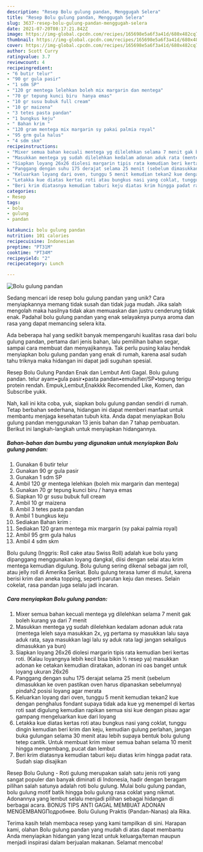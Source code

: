 ```yaml
---
description: "Resep Bolu gulung pandan, Menggugah Selera"
title: "Resep Bolu gulung pandan, Menggugah Selera"
slug: 3637-resep-bolu-gulung-pandan-menggugah-selera
date: 2021-07-20T08:17:21.842Z
image: https://img-global.cpcdn.com/recipes/165698e5a6f3a41d/680x482cq70/bolu-gulung-pandan-foto-resep-utama.jpg
thumbnail: https://img-global.cpcdn.com/recipes/165698e5a6f3a41d/680x482cq70/bolu-gulung-pandan-foto-resep-utama.jpg
cover: https://img-global.cpcdn.com/recipes/165698e5a6f3a41d/680x482cq70/bolu-gulung-pandan-foto-resep-utama.jpg
author: Scott Curry
ratingvalue: 3.7
reviewcount: 4
recipeingredient:
- "6 butir telur"
- "90 gr gula pasir"
- "1 sdm SP"
- "120 gr mentega lelehkan boleh mix margarin dan mentega"
- "70 gr tepung kunci biru  hanya emas"
- "10 gr susu bubuk full cream"
- "10 gr maizena"
- "3 tetes pasta pandan"
- "1 bungkus keju"
- " Bahan krim "
- "120 gram mentega mix margarin sy pakai palmia royal"
- "95 grm gula halus"
- "4 sdm skm"
recipeinstructions:
- "Mixer semua bahan kecuali mentega yg dilelehkan selama 7 menit gak boleh kurang ya dari 7 menit"
- "Masukkan mentega yg sudah dilelehkan kedalam adonan aduk rata (mentega leleh saya masukkan 2x, yg pertama sy masukkan lalu saya aduk rata, saya masukkan lagi lalu sy aduk rata lagi jangan sekaligus dimasukkan ya bun)"
- "Siapkan loyang 26x26 diolesi margarin tipis rata kemudian beri kertas roti. (Kalau loyangnya lebih kecil bisa bikin ½ resep ya) masukkan adonan ke cetakan kemudian diratakan, adonan ini oas banget untuk loyang ukuran 26x26"
- "Panggang dengan suhu 175 derajat selama 25 menit (sebelum dimasukkan ke oven pastikan oven harus dipanaskan sebelumnya) pindah2 posisi loyang agar merata"
- "Keluarkan loyang dari oven, tunggu 5 menit kemudian tekan2 kue dengan penghalus fondant supaya tidak ada kue yg menempel di kertas roti saat digulung kemudian rapikan semua sisi kue dengan pisau agar gampang mengeluarkan kue dari loyang"
- "Letakka kue diatas kertas roti atau bungkus nasi yang coklat, tunggu dingin kemudian beri krim dan keju, kemudian gulung perlahan, jangan buka gulungan selama 30 menit atau lebih supaya bentuk bolu gulung tetep cantik. Untuk membuat krim mixer semua bahan selama 10 menit hingga mengembang, pucat dan lembut"
- "Beri krim diatasnya kemudian taburi keju diatas krim hingga padat rata. Sudah siap disajikan"
categories:
- Resep
tags:
- bolu
- gulung
- pandan

katakunci: bolu gulung pandan 
nutrition: 101 calories
recipecuisine: Indonesian
preptime: "PT31M"
cooktime: "PT34M"
recipeyield: "2"
recipecategory: Lunch

---
```



![Bolu gulung pandan](https://img-global.cpcdn.com/recipes/165698e5a6f3a41d/680x482cq70/bolu-gulung-pandan-foto-resep-utama.jpg)

Sedang mencari ide resep bolu gulung pandan yang unik? Cara menyiapkannya memang tidak susah dan tidak juga mudah. Jika salah mengolah maka hasilnya tidak akan memuaskan dan justru cenderung tidak enak. Padahal bolu gulung pandan yang enak selayaknya punya aroma dan rasa yang dapat memancing selera kita.

Ada beberapa hal yang sedikit banyak mempengaruhi kualitas rasa dari bolu gulung pandan, pertama dari jenis bahan, lalu pemilihan bahan segar, sampai cara membuat dan menyajikannya. Tak perlu pusing kalau hendak menyiapkan bolu gulung pandan yang enak di rumah, karena asal sudah tahu triknya maka hidangan ini dapat jadi suguhan spesial.

Resep Bolu Gulung Pandan Enak dan Lembut Anti Gagal. Bolu gulung pandan. telur ayam•gula pasir•pasta pandan•emulsifier/SP•tepung terigu protein rendah. Empuk,Lembut,Enakkkk Recomended Like, Komen, dan Subscribe yukk.


Nah, kali ini kita coba, yuk, siapkan bolu gulung pandan sendiri di rumah. Tetap berbahan sederhana, hidangan ini dapat memberi manfaat untuk membantu menjaga kesehatan tubuh kita. Anda dapat menyiapkan Bolu gulung pandan menggunakan 13 jenis bahan dan 7 tahap pembuatan. Berikut ini langkah-langkah untuk menyiapkan hidangannya.

<!--inarticleads1-->

##### Bahan-bahan dan bumbu yang digunakan untuk menyiapkan Bolu gulung pandan:

1. Gunakan 6 butir telur
1. Gunakan 90 gr gula pasir
1. Gunakan 1 sdm SP
1. Ambil 120 gr mentega lelehkan (boleh mix margarin dan mentega)
1. Gunakan 70 gr tepung kunci biru / hanya emas
1. Siapkan 10 gr susu bubuk full cream
1. Ambil 10 gr maizena
1. Ambil 3 tetes pasta pandan
1. Ambil 1 bungkus keju
1. Sediakan  Bahan krim :
1. Sediakan 120 gram mentega mix margarin (sy pakai palmia royal)
1. Ambil 95 grm gula halus
1. Ambil 4 sdm skm


Bolu gulung (Inggris: Roll cake atau Swiss Roll) adalah kue bolu yang dipanggang menggunakan loyang dangkal, diisi dengan selai atau krim mentega kemudian digulung. Bolu gulung sering dikenal sebagai jam roll, atau jelly roll di Amerika Serikat. Bolu gulung terasa lumer di mulut, karena berisi krim dan aneka topping, seperti parutan keju dan meses. Selain cokelat, rasa pandan juga selalu jadi incaran. 

<!--inarticleads2-->

##### Cara menyiapkan Bolu gulung pandan:

1. Mixer semua bahan kecuali mentega yg dilelehkan selama 7 menit gak boleh kurang ya dari 7 menit
1. Masukkan mentega yg sudah dilelehkan kedalam adonan aduk rata (mentega leleh saya masukkan 2x, yg pertama sy masukkan lalu saya aduk rata, saya masukkan lagi lalu sy aduk rata lagi jangan sekaligus dimasukkan ya bun)
1. Siapkan loyang 26x26 diolesi margarin tipis rata kemudian beri kertas roti. (Kalau loyangnya lebih kecil bisa bikin ½ resep ya) masukkan adonan ke cetakan kemudian diratakan, adonan ini oas banget untuk loyang ukuran 26x26
1. Panggang dengan suhu 175 derajat selama 25 menit (sebelum dimasukkan ke oven pastikan oven harus dipanaskan sebelumnya) pindah2 posisi loyang agar merata
1. Keluarkan loyang dari oven, tunggu 5 menit kemudian tekan2 kue dengan penghalus fondant supaya tidak ada kue yg menempel di kertas roti saat digulung kemudian rapikan semua sisi kue dengan pisau agar gampang mengeluarkan kue dari loyang
1. Letakka kue diatas kertas roti atau bungkus nasi yang coklat, tunggu dingin kemudian beri krim dan keju, kemudian gulung perlahan, jangan buka gulungan selama 30 menit atau lebih supaya bentuk bolu gulung tetep cantik. Untuk membuat krim mixer semua bahan selama 10 menit hingga mengembang, pucat dan lembut
1. Beri krim diatasnya kemudian taburi keju diatas krim hingga padat rata. Sudah siap disajikan


Resep Bolu Gulung - Roti gulung merupakan salah satu jenis roti yang sangat populer dan banyak diminati di Indonesia, hadir dengan beragam pilihan salah satunya adalah roti bolu gulung. Mulai bolu gulung pandan, bolu gulung motif batik hingga bolu gulung rasa coklat yang nikmat. Adonannya yang lembut selalu menjadi pilihan sebagai hidangan di berbagai acara. BONUS TIPS ANTI GAGAL MEMBUAT ADONAN MENGEMBANGПодробнее. Bolu Gulung Praktis (Pandan-Nanas) ala Rika. 

Terima kasih telah membaca resep yang kami tampilkan di sini. Harapan kami, olahan Bolu gulung pandan yang mudah di atas dapat membantu Anda menyiapkan hidangan yang lezat untuk keluarga/teman maupun menjadi inspirasi dalam berjualan makanan. Selamat mencoba!
